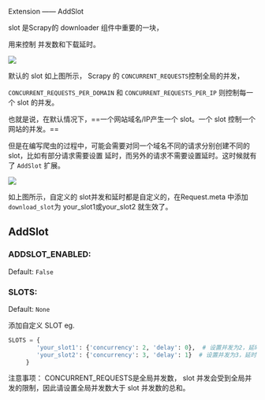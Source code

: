 Extension —— AddSlot

slot 是Scrapy的 downloader 组件中重要的一块，

用来控制 并发数和下载延时。



![](http://p2a2srwhl.bkt.clouddn.com/2018-01-16-055016.png)

默认的 slot 如上图所示， Scrapy 的 `CONCURRENT_REQUESTS`控制全局的并发，

`CONCURRENT_REQUESTS_PER_DOMAIN` 和 `CONCURRENT_REQUESTS_PER_IP` 则控制每一个 slot 的并发。

也就是说，在默认情况下，==一个网站域名/IP产生一个 slot。一个 slot 控制一个网站的并发。==

但是在编写爬虫的过程中，可能会需要对同一个域名不同的请求分别创建不同的 slot，比如有部分请求需要设置 延时，而另外的请求不需要设置延时。这时候就有了 `AddSlot` 扩展。

![](http://p2a2srwhl.bkt.clouddn.com/2018-01-16-070626.png)

如上图所示，自定义的 slot并发和延时都是自定义的，在Request.meta 中添加`download_slot`为 your_slot1或your_slot2 就生效了。



## AddSlot



### ADDSLOT_ENABLED: 

Default: `False`

### SLOTS:

Default: `None`

添加自定义 SLOT
eg.

```Python
SLOTS = {
        'your_slot1': {'concurrency': 2, 'delay': 0},  # 设置并发为2，延时为0的 SLOT
        'your_slot2': {'concurrency': 3, 'delay': 1}  # 设置并发为3，延时为1的 SLOT
     } 
```
注意事项： CONCURRENT_REQUESTS是全局并发数，  slot 并发会受到全局并发的限制，因此请设置全局并发数大于 slot 并发数的总和。

